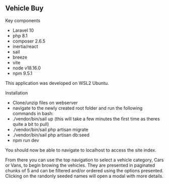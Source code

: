 ## Vehicle Buy

Key components
- Laravel 10
- php 8.1
- composer 2.6.5
- inertia/react
- sail
- breeze
- vite
- node v18.16.0
- npm 9.5.1

This application was developed on WSL2 Ubuntu.

Installation
- Clone/unzip files on webserver
- navigate to the newly created root folder and run the following commands in bash:
- ./vendor/bin/sail up (this will take a few minutes the first time as theres quite a bit to pull)
- ./vendor/bin/sail php artisan migrate
- ./vendor/bin/sail php artisan db:seed
- npm run dev

You should now be able to navigate to localhost to access the site index.

From there you can use the top navigation to select a vehicle category, Cars or Vans, to begin browing the vehicles.
They are presented in paginated chunks of 5 and can be filtered and/or ordered using the options presented. 
Clicking on the randonly seeded names will open a modal with more details.
  
